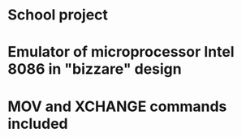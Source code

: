 # School project
# Emulator of microprocessor Intel 8086 in "bizzare" design 
# MOV and XCHANGE commands included
